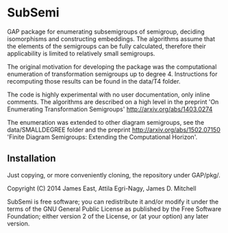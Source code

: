# SubSemi

GAP package for enumerating subsemigroups of semigroup, deciding isomorphisms
and constructing embeddings. The algorithms assume that the elements of the
semigroups can be fully calculated, therefore their applicability is limited
to relatively small semigroups.

The original motivation for developing the package was the computational
enumeration of transformation semigroups up to degree 4. Instructions for
recomputing those results can be found in the data/T4 folder. 

The code is highly experimental with no user documentation,
only inline comments. The algorithms are described on a
high level in the preprint 'On Enumerating Transformation Semigroups'
http://arxiv.org/abs/1403.0274

The enumeration was extended to other diagram semigroups, see the data/SMALLDEGREE folder and the preprint http://arxiv.org/abs/1502.07150 'Finite Diagram Semigroups: Extending the Computational Horizon'. 

## Installation

Just copying, or more conveniently cloning, the repository under GAP/pkg/.

Copyright (C) 2014 James East, Attila Egri-Nagy, James D. Mitchell

SubSemi is free software; you can redistribute it and/or modify it under
the terms of the GNU General Public License as published by the
Free Software Foundation; either version 2 of the License,
or (at your option) any later version.
